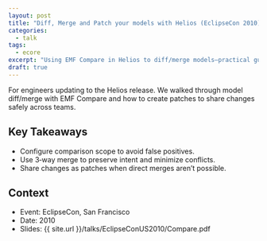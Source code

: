 ```yaml
---
layout: post
title: "Diff, Merge and Patch your models with Helios (EclipseCon 2010)"
categories:
  - talk
tags:
  - ecore
excerpt: "Using EMF Compare in Helios to diff/merge models—practical guidance and resources."
draft: true
---
```


For engineers updating to the Helios release. We walked through model diff/merge with EMF Compare and how to create patches to share changes safely across teams.

## Key Takeaways
- Configure comparison scope to avoid false positives.
- Use 3‑way merge to preserve intent and minimize conflicts.
- Share changes as patches when direct merges aren’t possible.

## Context
- Event: EclipseCon, San Francisco
- Date: 2010
- Slides: {{ site.url }}/talks/EclipseConUS2010/Compare.pdf
